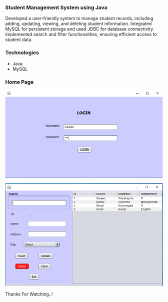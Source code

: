 ### Student Management System using Java
Developed a user-friendly system to manage student records, including adding, updating, viewing, and deleting student information. Integrated MySQL for persistent storage and used JDBC for database connectivity. Implemented search and filter functionalities, ensuring efficient access to student data.

### Technologies
- Java
- MySQL

### Home Page
<p align="center" ><img  src = "screenshots/001.png?raw=true" width = 1000px></p>
<p align="center" ><img  src = "screenshots/002.png?raw=true" width = 1000px></p>

Thanks For Watching..!
